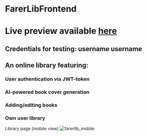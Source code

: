 # FarerLibFrontend

# Live preview available [here](https://farer-lib-frontend.vercel.app/#/library)

## Credentials for testing: username username

## An online library featuring:

### User authentication via JWT-token

### AI-powered book cover generation

### Adding/editing books

### Own user library

Library page (mobile view)
![farerlib_mobile](https://user-images.githubusercontent.com/88230737/227090026-dfdfa530-37c9-41b3-b9b7-5dab11b46e29.png)
